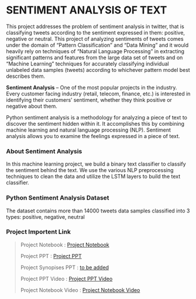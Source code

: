 
#  SENTIMENT ANALYSIS OF TEXT
This project addresses the problem of sentiment analysis in twitter, that is classifying tweets according to the sentiment expressed in them: positive, negative or neutral. This project of analyzing sentiments of tweets comes under the domain of “Pattern Classification” and “Data Mining” and it would heavily rely on techniques of “Natural Language Processing” in extracting significant patterns and features from the large data set of tweets and on “Machine Learning” techniques for accurately classifying individual unlabeled data samples (tweets) according to whichever pattern model best describes them.

**Sentiment Analysis**  – One of the most popular projects in the industry. Every customer facing industry (retail, telecom, finance, etc.) is interested in identifying their customers’ sentiment, whether they think positive or negative about them.

Python sentiment analysis is a methodology for analyzing a piece of text to discover the sentiment hidden within it. It accomplishes this by combining machine learning and natural language processing (NLP). Sentiment analysis allows you to examine the feelings expressed in a piece of text.

### About Sentiment Analysis

In this machine learning project, we build a binary text classifier to classify the sentiment behind the text. We use the various NLP preprocessing techniques to clean the data and utilize the LSTM layers to build the text classifier.

### Python Sentiment Analysis Dataset

The dataset contains more than 14000 tweets data samples classified into 3 types: positive, negative, neutral

### Project Importent Link

> Project Notebook : [Project Notebook](https://colab.research.google.com/drive/1p8FTMqONkQ4louPkOcjqJwm7B31QO3JL?usp=sharing)
> 
> Project  PPT : [Project PPT](https://docs.google.com/presentation/d/1fEQ5Qm4IHRWeRgO40Ig7CRL5zZlh-oQu1DnG0sEirzM/edit?usp=sharing)
> 
> Project Synopises PPT : [to be added]()
> 
> Project PPT Video : [Project PPT Video](https://youtu.be/9FzNJukg_fg)
> 
> Project Notebook Video : [Project Notebook Video](https://youtu.be/9FzNJukg_fg)
